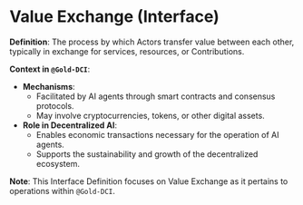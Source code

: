 # Value Exchange (Interface)

**Definition**: The process by which Actors transfer value between each other, typically in exchange for services, resources, or Contributions.

**Context in `@Gold-DCI`**:

- **Mechanisms**:
  - Facilitated by AI agents through smart contracts and consensus protocols.
  - May involve cryptocurrencies, tokens, or other digital assets.
- **Role in Decentralized AI**:
  - Enables economic transactions necessary for the operation of AI agents.
  - Supports the sustainability and growth of the decentralized ecosystem.

**Note**: This Interface Definition focuses on Value Exchange as it pertains to operations within `@Gold-DCI`. 